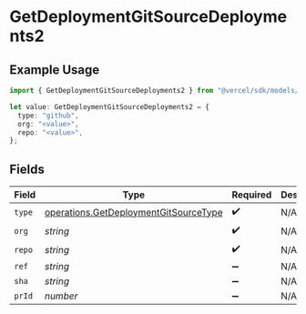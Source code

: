 # GetDeploymentGitSourceDeployments2

## Example Usage

```typescript
import { GetDeploymentGitSourceDeployments2 } from "@vercel/sdk/models/operations";

let value: GetDeploymentGitSourceDeployments2 = {
  type: "github",
  org: "<value>",
  repo: "<value>",
};
```

## Fields

| Field                                                                                          | Type                                                                                           | Required                                                                                       | Description                                                                                    |
| ---------------------------------------------------------------------------------------------- | ---------------------------------------------------------------------------------------------- | ---------------------------------------------------------------------------------------------- | ---------------------------------------------------------------------------------------------- |
| `type`                                                                                         | [operations.GetDeploymentGitSourceType](../../models/operations/getdeploymentgitsourcetype.md) | :heavy_check_mark:                                                                             | N/A                                                                                            |
| `org`                                                                                          | *string*                                                                                       | :heavy_check_mark:                                                                             | N/A                                                                                            |
| `repo`                                                                                         | *string*                                                                                       | :heavy_check_mark:                                                                             | N/A                                                                                            |
| `ref`                                                                                          | *string*                                                                                       | :heavy_minus_sign:                                                                             | N/A                                                                                            |
| `sha`                                                                                          | *string*                                                                                       | :heavy_minus_sign:                                                                             | N/A                                                                                            |
| `prId`                                                                                         | *number*                                                                                       | :heavy_minus_sign:                                                                             | N/A                                                                                            |
